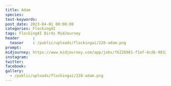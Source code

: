 ```yaml
---
title: Adam
species: 
text-keywords: 
post_date: 2023-04-01 00:00:00
categories: FlockingAI
tags: FlockingAI Birds MidJourney 
header      :
  teaser    : /public/uploads/flockingai/228-adam.png
prompt: 
midjourney: https://www.midjourney.com/app/jobs/f6226981-f1ef-4cdb-9832-84c70c1bb545
instagram: 
twitter: 
facebook: 
gallery: 
  - /public/uploads/flockingai/228-adam.png
---
```


